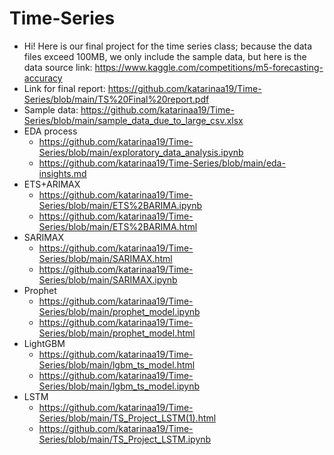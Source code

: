 # Time-Series
- Hi! Here is our final project for the time series class; because the data files exceed 100MB, we only include the sample data, but here is the data source link: https://www.kaggle.com/competitions/m5-forecasting-accuracy
- Link for final report: https://github.com/katarinaa19/Time-Series/blob/main/TS%20Final%20report.pdf
- Sample data: https://github.com/katarinaa19/Time-Series/blob/main/sample_data_due_to_large_csv.xlsx
- EDA process
    - https://github.com/katarinaa19/Time-Series/blob/main/exploratory_data_analysis.ipynb
    - https://github.com/katarinaa19/Time-Series/blob/main/eda-insights.md
- ETS+ARIMAX
    - https://github.com/katarinaa19/Time-Series/blob/main/ETS%2BARIMA.ipynb
    - https://github.com/katarinaa19/Time-Series/blob/main/ETS%2BARIMA.html
- SARIMAX
    - https://github.com/katarinaa19/Time-Series/blob/main/SARIMAX.html
    - https://github.com/katarinaa19/Time-Series/blob/main/SARIMAX.ipynb
- Prophet
    - https://github.com/katarinaa19/Time-Series/blob/main/prophet_model.ipynb
    - https://github.com/katarinaa19/Time-Series/blob/main/prophet_model.html
- LightGBM
  - https://github.com/katarinaa19/Time-Series/blob/main/lgbm_ts_model.html
  - https://github.com/katarinaa19/Time-Series/blob/main/lgbm_ts_model.ipynb
- LSTM
  - https://github.com/katarinaa19/Time-Series/blob/main/TS_Project_LSTM(1).html
  - https://github.com/katarinaa19/Time-Series/blob/main/TS_Project_LSTM.ipynb
